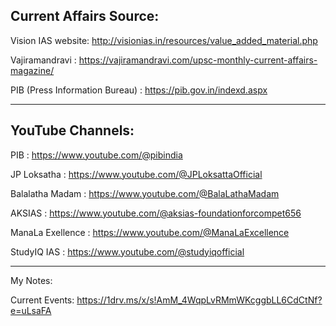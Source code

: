 Current Affairs Source:
-------------------------
Vision IAS website: http://visionias.in/resources/value_added_material.php 

Vajiramandravi : https://vajiramandravi.com/upsc-monthly-current-affairs-magazine/ 

PIB (Press Information Bureau) : https://pib.gov.in/indexd.aspx 

---------------------------------------------------------------------------------------

YouTube Channels:
-------------------
PIB : https://www.youtube.com/@pibindia 

JP Loksatha : https://www.youtube.com/@JPLoksattaOfficial 

Balalatha Madam  : https://www.youtube.com/@BalaLathaMadam 

AKSIAS : https://www.youtube.com/@aksias-foundationforcompet656 

ManaLa Exellence : https://www.youtube.com/@ManaLaExcellence 

StudyIQ IAS : https://www.youtube.com/@studyiqofficial


--------------------------------------------------------------------------------------

My Notes:

Current Events: https://1drv.ms/x/s!AmM_4WqpLvRMmWKcggbLL6CdCtNf?e=uLsaFA 